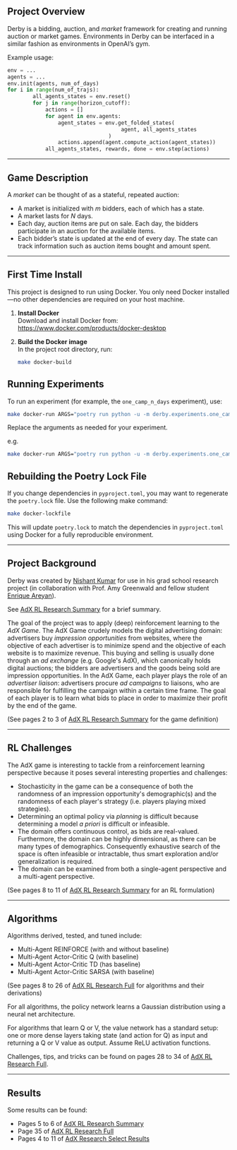 
## Project Overview

Derby is a bidding, auction, and *market* framework for creating and running auction or market games. Environments in Derby can be interfaced in a similar fashion as environments in OpenAI’s gym.

Example usage:
```python
env = ...
agents = ...
env.init(agents, num_of_days)
for i in range(num_of_trajs):
        all_agents_states = env.reset()
        for j in range(horizon_cutoff):
            actions = []
            for agent in env.agents:
                agent_states = env.get_folded_states(
                                    agent, all_agents_states
                                )
                actions.append(agent.compute_action(agent_states))
            all_agents_states, rewards, done = env.step(actions)
```

---

## Game Description

A *market* can be thought of as a stateful, repeated auction:

-   A market is initialized with *m* bidders, each of which has a state.
-   A market lasts for *N* days.
-   Each day, auction items are put on sale. Each day, the bidders participate in an auction for the available items.
-   Each bidder’s state is updated at the end of every day. The state can track information such as auction items bought and amount spent.

---

## First Time Install

This project is designed to run using Docker. You only need Docker installed—no other dependencies are required on your host machine.

1. **Install Docker**  
    Download and install Docker from:  
    https://www.docker.com/products/docker-desktop

2. **Build the Docker image**  
    In the project root directory, run:
    ```bash
    make docker-build
    ```

## Running Experiments

To run an experiment (for example, the `one_camp_n_days` experiment), use:
```bash
make docker-run ARGS="poetry run python -u -m derby.experiments.one_camp_n_days <experiment_name> <num_days> <num_trajs> <num_epochs> <learning_rate>"
```
Replace the arguments as needed for your experiment.

e.g.
```bash
make docker-run ARGS="poetry run python -u -m derby.experiments.one_camp_n_days exp_1000 1 200 100 5e-7"
```

## Rebuilding the Poetry Lock File

If you change dependencies in `pyproject.toml`, you may want to regenerate the `poetry.lock` file. Use the following make command:
```bash
make docker-lockfile
```
This will update `poetry.lock` to match the dependencies in `pyproject.toml` using Docker for a fully reproducible environment.

---

## Project Background

Derby was created by [Nishant Kumar](https://github.com/nish-ku-121) for use in his grad school research project (in collaboration with Prof. Amy Greenwald and fellow student [Enrique Areyan](https://github.com/eareyan)).

See [AdX RL Research Summary](https://github.com/nish-ku-121/derby/blob/9b693fe1aeebb2856b6408e202f7fafff28cd80f/AdX%20RL%20Research%20Summary.pdf) for a brief summary.

The goal of the project was to apply (deep) reinforcement learning to the _AdX Game_. The AdX Game crudely models the digital advertising domain: advertisers buy _impression opportunities_ from websites, where the objective of each advertiser is to minimize spend and the objective of each website is to maximize revenue. This buying and selling is usually done through an _ad exchange_ (e.g. Google's AdX), which canonically holds digital auctions; the bidders are advertisers and the goods being sold are impression opportunities. In the AdX Game, each player plays the role of an _advertiser liaison_: advertisers procure _ad campaigns_ to liaisons, who are responsible for fulfilling the campaign within a certain time frame. The goal of each player is to learn what bids to place in order to maximize their profit by the end of the game.

(See pages 2 to 3 of [AdX RL Research Summary](https://github.com/nish-ku-121/derby/blob/9b693fe1aeebb2856b6408e202f7fafff28cd80f/AdX%20RL%20Research%20Summary.pdf) for the game definition)


---

## RL Challenges

The AdX game is interesting to tackle from a reinforcement learning perspective because it poses several interesting properties and challenges:
- Stochasticity in the game can be a consequence of both the randomness of an impression opportunity's demographic(s) and the randomness of each player's strategy (i.e. players playing mixed strategies).
- Determining an optimal policy via _planning_ is difficult because determining a model _a priori_ is difficult or infeasible.
- The domain offers continuous control, as bids are real-valued. Furthermore, the domain can be highly dimensional, as there can be many types of demographics. Consequently exhaustive search of the space is often infeasible or intractable, thus smart exploration and/or generalization is required.
- The domain can be examined from both a single-agent perspective and a multi-agent perspective.

(See pages 8 to 11 of [AdX RL Research Summary](https://github.com/nish-ku-121/derby/blob/9b693fe1aeebb2856b6408e202f7fafff28cd80f/AdX%20RL%20Research%20Summary.pdf) for an RL formulation)


---

## Algorithms

Algorithms derived, tested, and tuned include:
- Multi-Agent REINFORCE (with and without baseline)
- Multi-Agent Actor-Critic Q (with baseline)
- Multi-Agent Actor-Critic TD (has baseline)
- Multi-Agent Actor-Critic SARSA (with baseline)

(See pages 8 to 26 of [AdX RL Research Full](https://github.com/nish-ku-121/derby/blob/9b693fe1aeebb2856b6408e202f7fafff28cd80f/AdX%20RL%20Research%20Full.pdf) for algorithms and their derivations)


For all algorithms, the policy network learns a Gaussian distribution using a neural net architecture.

For algorithms that learn Q or V, the value network has a standard setup: one or more dense layers taking state (and action for Q) as input and returning a Q or V value as output. Assume ReLU activation functions.

Challenges, tips, and tricks can be found on pages 28 to 34 of [AdX RL Research Full](https://github.com/nish-ku-121/derby/blob/9b693fe1aeebb2856b6408e202f7fafff28cd80f/AdX%20RL%20Research%20Full.pdf).

---

## Results

Some results can be found:
- Pages 5 to 6 of [AdX RL Research Summary](https://github.com/nish-ku-121/derby/blob/9b693fe1aeebb2856b6408e202f7fafff28cd80f/AdX%20RL%20Research%20Summary.pdf)
- Page 35 of [AdX RL Research Full](https://github.com/nish-ku-121/derby/blob/9b693fe1aeebb2856b6408e202f7fafff28cd80f/AdX%20RL%20Research%20Full.pdf)
- Pages 4 to 11 of [AdX Research Select Results](https://github.com/nish-ku-121/derby/blob/master/AdX%20RL%20Research%20Select%20Results.pdf)
